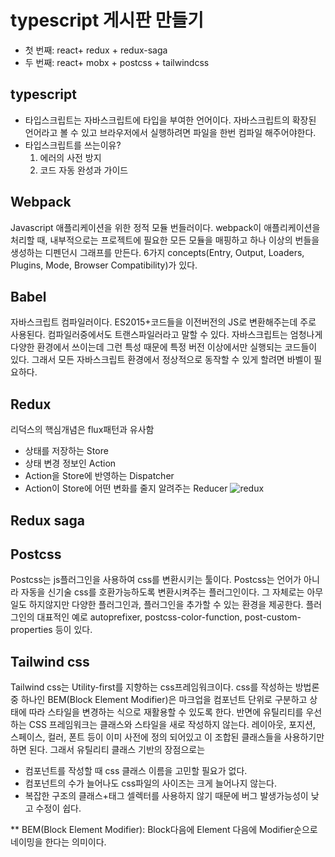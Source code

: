 # typescript 게시판 만들기
 - 첫 번째: react+ redux + redux-saga
 - 두 번째: react+ mobx + postcss + tailwindcss

## typescript
- 타입스크립트는 자바스크립트에 타입을 부여한 언어이다. 자바스크립트의 확장된 언어라고 볼 수 있고 브라우저에서 실행하려면 파일을 한번 컴파일 해주어야한다.
- 타입스크립트를 쓰는이유?
	1. 에러의 사전 방지
	2. 코드 자동 완성과 가이드

## Webpack
Javascript 애플리케이션을 위한 정적 모듈 번들러이다. webpack이 애플리케이션을 처리할 때, 내부적으로는 프로젝트에 필요한 모든 모듈을 매핑하고 하나 이상의 번들을 생성하는 디펜던시 그래프를 만든다. 6가지 concepts(Entry, Output, Loaders, Plugins, Mode, Browser Compatibility)가 있다.

## Babel
자바스크립트 컴파일러이다. ES2015+코드들을 이전버전의 JS로 변환해주는데 주로 사용된다. 컴파일러중에서도 트랜스파일러라고 말할 수 있다. 자바스크립트는 엄청나게 다양한 환경에서 쓰이는데 그런 특성 때문에 특정 버전 이상에서만 실행되는 코드들이 있다. 그래서 모든 자바스크립트 환경에서 정상적으로 동작할 수 있게 할려면 바벨이 필요하다.

## Redux
리덕스의 핵심개념은 flux패턴과 유사함
- 상태를 저장하는 Store
- 상태 변경 정보인 Action
- Action을 Store에 반영하는 Dispatcher
- Action이 Store에 어떤 변화를 줄지 알려주는 Reducer
![redux](https://res.cloudinary.com/practicaldev/image/fetch/s--fCDvEpjd--/c_limit%2Cf_auto%2Cfl_progressive%2Cq_auto%2Cw_880/https://i.stack.imgur.com/LNQwH.png)

## Redux saga


## Postcss
Postcss는 js플러그인을 사용하여 css를 변환시키는 툴이다. Postcss는 언어가 아니라 자동을 신기술 css를 호환가능하도록 변환시켜주는 플러그인이다.
그 자체로는 아무 일도 하지않지만 다양한 플러그인과, 플러그인을 추가할 수 있는 환경을 제공한다.
플러그인의 대표적인 예로 autoprefixer, postcss-color-function, post-custom-properties 등이 있다.

## Tailwind css
Tailwind css는 Utility-first를 지향하는 css프레임워크이다. css를 작성하는 방법론중 하나인 BEM(Block Element Modifier)은 마크업을 컴포넌트 단위로 구분하고 상태에 따라 스타일을 변경하는 식으로 재활용할 수 있도록 한다. 반면에 유틸리티를 우선하는 CSS 프레임워크는 클래스와 스타일을 새로 작성하지 않는다. 레이아웃, 포지션, 스페이스, 컬러, 폰트 등이 이미 사전에 정의 되어있고 이 조합된 클래스들을 사용하기만 하면 된다. 그래서 유틸리티 클래스 기반의 장점으로는
- 컴포넌트를 작성할 때 css 클래스 이름을 고민할 필요가 없다.
- 컴포넌트의 수가 늘어나도 css파일의 사이즈는 크게 늘어나지 않는다.
- 복잡한 구조의 클래스+태그 셀렉터를 사용하지 않기 때문에 버그 발생가능성이 낮고 수정이 쉽다.

** BEM(Block Element Modifier): Block다음에 Element 다음에 Modifier순으로 네이밍을 한다는 의미이다.
